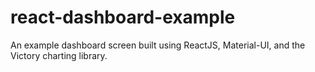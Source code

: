 # react-dashboard-example
An example dashboard screen built using ReactJS, Material-UI, and the Victory charting library.
